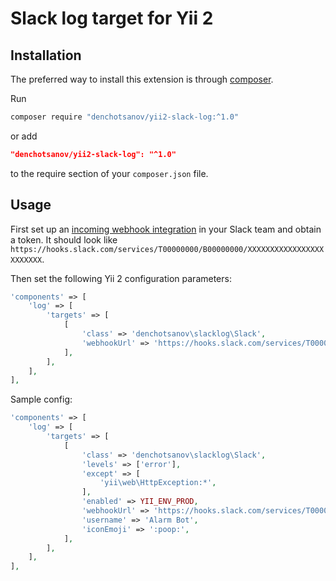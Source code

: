 # Slack log target for Yii 2

## Installation

The preferred way to install this extension is through [composer](https://getcomposer.org/download/).

Run
```bash
composer require "denchotsanov/yii2-slack-log:^1.0"
```
or add
```json
"denchotsanov/yii2-slack-log": "^1.0"
```
to the require section of your `composer.json` file.

## Usage

First set up an [incoming webhook integration](https://my.slack.com/services/new/incoming-webhook/) in your Slack team and obtain a token. It should look like `https://hooks.slack.com/services/T00000000/B00000000/XXXXXXXXXXXXXXXXXXXXXXXX`.

Then set the following Yii 2 configuration parameters:

```php
'components' => [
    'log' => [
        'targets' => [
            [
                'class' => 'denchotsanov\slacklog\Slack',
                'webhookUrl' => 'https://hooks.slack.com/services/T00000000/B00000000/XXXXXXXXXXXXXXXXXXXXXXXX',
            ],
        ],
    ],
],
```
Sample config:
```php
'components' => [
    'log' => [
        'targets' => [
            [
                'class' => 'denchotsanov\slacklog\Slack',
                'levels' => ['error'],
                'except' => [
                    'yii\web\HttpException:*',
                ],
                'enabled' => YII_ENV_PROD,
                'webhookUrl' => 'https://hooks.slack.com/services/T00000000/B00000000/XXXXXXXXXXXXXXXXXXXXXXXX',
                'username' => 'Alarm Bot',
                'iconEmoji' => ':poop:',
            ],
        ],
    ],
],
```
